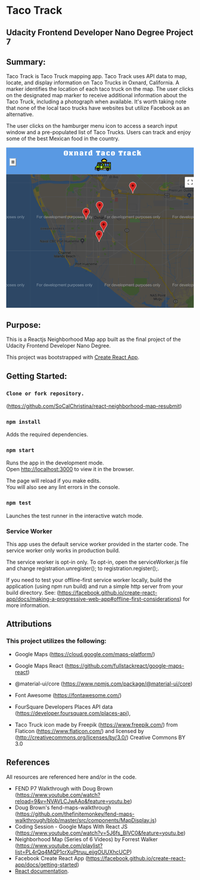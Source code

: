 # Taco Track

## Udacity Frontend Developer Nano Degree Project 7

## Summary:
Taco Track is Taco Truck mapping app. Taco Track uses API data to map, locate, and display information on Taco Trucks in Oxnard, California. A marker identifies the location of each taco truck on the map. The user clicks on the designated map marker to receive additional information about the Taco Truck, including a photograph when available. It's worth taking note that none of the local taco trucks have websites but utilize Facebook as an alternative.

The user clicks on the hamburger menu icon to access a search input window and a pre-populated list of Taco Trucks. Users can track and enjoy some of the best Mexican food in the country.

![screen shot of app](https://github.com/SoCalChristina/react-neighborhood-map/blob/master/src/images/app-image.png "Taco Track")

## Purpose:
This is a Reactjs Neighborhood Map app built as the final project of the Udacity Frontend Developer Nano Degree.

This project was bootstrapped with [Create React App](https://github.com/facebook/create-react-app).

## Getting Started:
### `Clone or fork repository.`
(https://github.com/SoCalChristina/react-neighborhood-map-resubmit)

### `npm install`

Adds the required dependencies.

### `npm start`

Runs the app in the development mode.<br>
Open [http://localhost:3000](http://localhost:3000) to view it in the browser.

The page will reload if you make edits.<br>
You will also see any lint errors in the console.

### `npm test`

Launches the test runner in the interactive watch mode.<br>

### Service Worker
This app uses the default service worker provided in the starter code. The service worker only works in production build.

The service worker is opt-in only. To opt-in, open the serviceWorker.js file and change registration.unregister(); to registration.register();.

If you need to test your offline-first service worker locally, build the application (using npm run build) and run a simple http server from your build directory.
See: (https://facebook.github.io/create-react-app/docs/making-a-progressive-web-app#offline-first-considerations) for more information.

## Attributions
### This project utilizes the following:

* Google Maps
(https://cloud.google.com/maps-platform/)
* Google Maps React (https://github.com/fullstackreact/google-maps-react)
* @material-ui/core (https://www.npmjs.com/package/@material-ui/core)
* Font Awesome
(https://fontawesome.com/)
* FourSquare Developers Places API data (https://developer.foursquare.com/places-api),

* Taco Truck icon made by Freepik (https://www.freepik.com/) from Flaticon (https://www.flaticon.com/) and licensed by (http://creativecommons.org/licenses/by/3.0/) Creative Commons BY 3.0


## References
All resources are referenced here and/or in the code.
* FEND P7 Walkthrough with Doug Brown
(https://www.youtube.com/watch?reload=9&v=NVAVLCJwAAo&feature=youtu.be)
* Doug Brown's fend-maps-walkthrough
(https://github.com/thefinitemonkey/fend-maps-walkthrough/blob/master/src/components/MapDisplay.js)
* Coding Session - Google Maps With React JS
(https://www.youtube.com/watch?v=5J6fs_BlVC0&feature=youtu.be)
* Neighborhood Map (Series of 6 Videos) by Forrest Walker
(https://www.youtube.com/playlist?list=PL4rQq4MQP1crXuPtruu_eijgOUUXhcUCP)
* Facebook Create React App
(https://facebook.github.io/create-react-app/docs/getting-started)
* [React documentation](https://reactjs.org/).
